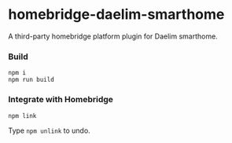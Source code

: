 # homebridge-daelim-smarthome

A third-party homebridge platform plugin for Daelim smarthome.

### Build
```
npm i
npm run build
```

### Integrate with Homebridge
```
npm link
```
Type `npm unlink` to undo.